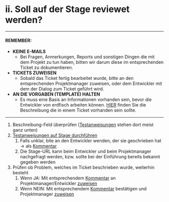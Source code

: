 # ii. Soll auf der Stage reviewet werden?

---

#### **REMEMBER:**

* **KEINE E-MAILS**
  * Bei Fragen, Anmerkungen, Reports und sonstigen Dingen die mit dem Projekt zu tun haben, bitten wir darum diese im entsprechenden Ticket zu dokumentieren.
* **TICKETS ZUWEISEN**
  * Sobald das Ticket fertig bearbeitet wurde, bitte an den entsprechenden Projektmanager zuweisen, oder dem Entwickler mit dem der Dialog zum Ticket geführt wird.
* **AN DIE VORGABEN \(TEMPLATE\) HALTEN**
  * Es muss eine Basis an Informationen vorhanden sein, bevor die Entwickler von erdfisch arbeiten können. [HIER](https://www.gitbook.com/book/loonyluna/jira/edit#) finden Sie die Beschreibung die in einem Ticket vorhanden sein sollte.

---

1. Beschreibung-Feld überprüfen \([Testanweisungen](/40-der-workflow/410-stage.md) stehen dort meist ganz unten\)
2. [Testanweisungen auf Stage durchführen ](/40-der-workflow/410-stage.md)
   1. Falls unklar, bite an den Entwickler wenden, der sie geschrieben hat -&gt; als [Kommentar](/30-funktionen/34-kommentieren.md)
   2. Die Stage-URL kann beim Entwickler und beim Projektmanager nachgefragt werden, bzw. sollte bei der Einführung bereits bekannt gegeben werden
3. Prüfen ob Problem, welches im Ticket beschrieben wurde, weiterhin besteht
   1. Wenn JA: Mit entsprechendem [Kommentar](/30-funktionen/34-kommentieren.md) an Projektmanager/Entwickler [zuweisen](/30-funktionen/33-tickets-zuweisen.md)
   2. Wenn NEIN: Mit entsprechendem [Kommentar](/30-funktionen/34-kommentieren.md) bestätigen und Projektmanager [zuweisen](/30-funktionen/33-tickets-zuweisen.md)



